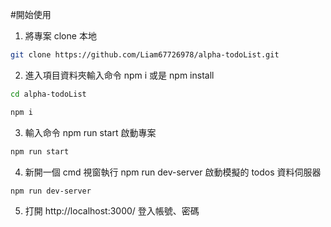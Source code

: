 #開始使用

1. 將專案 clone 本地

```bash
git clone https://github.com/Liam67726978/alpha-todoList.git
```

2. 進入項目資料夾輸入命令 npm i 或是 npm install

```bash
cd alpha-todoList

npm i
```

3. 輸入命令 npm run start 啟動專案

```bash
npm run start
```

4. 新開一個 cmd 視窗執行 npm run dev-server 啟動模擬的 todos 資料伺服器

```bash
npm run dev-server
```

5. 打開 http://localhost:3000/ 登入帳號、密碼
